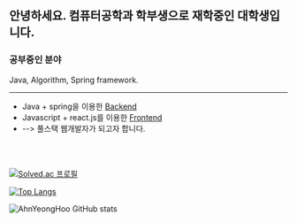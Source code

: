 ## 안녕하세요. 컴퓨터공학과 학부생으로 재학중인 대학생입니다.

### 공부중인 분야 
Java, Algorithm, Spring framework.
<hr />
<ul>
  <li>Java + spring을 이용한 <u>Backend</u></li>
  <li>Javascript + react.js를 이용한 <u>Frontend</u></li>
  <li> --> 풀스택 웹개발자가 되고자 합니다.</li>
</ul>
<br>
<br>


[![Solved.ac 프로필](http://mazassumnida.wtf/api/v2/generate_badge?boj=dksdudgn00)](https://solved.ac/dksdudgn00)

[![Top Langs](https://github-readme-stats.vercel.app/api/top-langs/?username=AhnYeonghoo&layout=compact&theme=tokyonight&langs_count=8)](https://github.com/anuraghazra/github-readme-stats)

![AhnYeongHoo GitHub stats](https://github-readme-stats.vercel.app/api?username=AhnYeonghoo&theme=dark&show_icons=true?theme=gotham)





